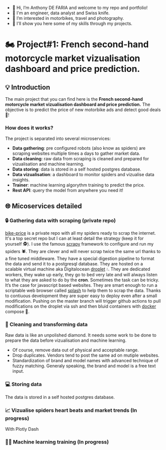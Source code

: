 - 👋 Hi, I’m Anthony DE FARIA and welcome to my repo and portfolio!
- 👷 I'm an engineer, data analyst and Swiss knife.
- 👀 I’m interested in motorbikes, travel and photography.
- 💪 I'll show you here some of my skills through my projects.

# 🏍️ Project#1: French second-hand motorcycle market vizualisation dashboard and price prediction.

## 💡 Introduction

The main project that you can find here is the **French second-hand motorcycle market vizualisation dashboard and price prediction.**
The objective is to predict the price of new motorbike ads and detect good deals 🤑!

### How does it works?

The project is separated into several microservices:

- **Data gathering**: pre configured robots (also know as spiders) are scraping websites multiple times a days to gather market data.
- **Data cleaning**: raw data from scraping is cleaned and prepared for vizualisation and machine learning.
- **Data storing**: data is stored in a self hosted postgres database.
- **Data vizualisation**: a dashboard to monitor spiders and vizualise data insights.
- **Trainer**: machine learning algorythm training to predict the price.
- **Rest API**: query the model from anywhere you need it!

## 🌐 Micoservices detailed

### 🔒 Gathering data with scraping (private repo)

[bike-price](https://github.com/AnthonyDF/bike_price) is a private repo with all my spiders ready to scrap the internet. It's a top secret repo but I can at least detail the strategy (keep it for yourself 🕵️). I use the famous [scrapy](https://fr.wikipedia.org/wiki/Scrapy) framework to configure and run my spiders 🕷️. They are clever and will never scrap twice the same url thanks to a fine tuned middleware. They have a special digestion pipeline to format the data and send it to a postgresql database. They are hosted on a scalable virtual machine aka Digitalocean [droplet](https://www.digitalocean.com/products/droplets) 💧. They are dedicated workers, they wake up early, they go to bed very late and will always listen to what they are asked to do by the **cron**. Sometimes the task can be tricky. It’s the case for javascript based websites. They are smart enough to run a scriptable web browser called [splash](https://github.com/scrapinghub/splash) to help them to scrap the data. Thanks to contiuous development they are super easy to deploy even after a small modification. Pushing on the master branch will trigger github actions to pull modifications on the droplet via ssh and then bluid containers with [docker](https://www.docker.com/) compose 🐋.

### 🧹 Cleaning and transforming data

 Raw data is like an unpolished diamond. It needs some work to be done to prepare the data before vizualisation and machine learning. 

- Of course, remove data out of physical and acceptable range.
- Drop duplicates. Vendors tend to post the same ad on mutiple websites.
- Standardization of brand and model names with advanced technique of fuzzy matching. Generaly speaking, the brand and model is a free text input.

### 💻 Storing data

The data is stored in a self hosted postgres database. 

### 📈 Vizualise spiders heart beats and market trends (In progress)

With Plotly Dash 

### 👨‍🏫 Machine learning training (In progress)
